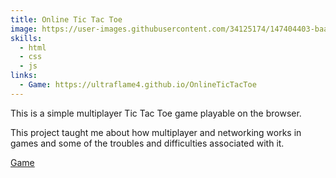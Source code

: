 ```yaml
---
title: Online Tic Tac Toe
image: https://user-images.githubusercontent.com/34125174/147404403-baa8daaf-3ec9-4cf7-bcf1-711ba28dca27.png
skills:
  - html
  - css
  - js
links:
  - Game: https://ultraflame4.github.io/OnlineTicTacToe
---
```

This is a simple multiplayer Tic Tac Toe game playable on the browser. 


This project taught me about how multiplayer and networking works in games and some of the troubles and difficulties associated with it.


[Game](https://ultraflame4.github.io/OnlineTicTacToe)